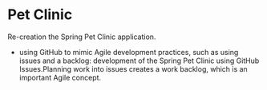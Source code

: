 # Pet Clinic
Re-creation the Spring Pet Clinic application.
  - using GitHub to mimic Agile development practices, such as using issues and a backlog:
    development of the Spring Pet Clinic using GitHub Issues.Planning work into issues creates a work backlog, which is an important Agile concept.
